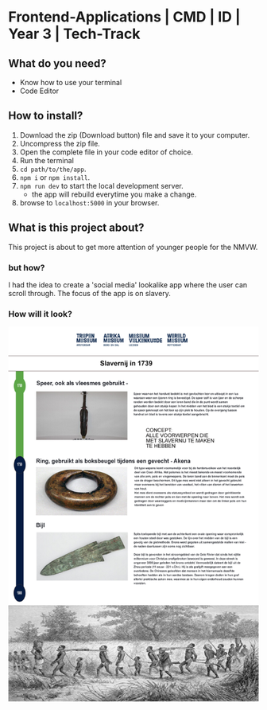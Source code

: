 # Frontend-Applications | CMD | ID | Year 3 |  Tech-Track

## What do you need?
* Know how to use your terminal
* Code Editor

## How to install?
1. Download the zip (Download button) file and save it to your computer.
2. Uncompress the zip file.
3. Open the complete file in your code editor of choice.
4. Run the terminal
4. `cd path/to/the/app`.
5. `npm i` or `npm install`.
6. `npm run dev` to start the local development server.
    * the app will rebuild everytime you make a change.
7. browse to `localhost:5000` in your browser.

## What is this project about?
This project is about to get more attention of younger people for the NMVW.

### but how?
I had the idea to create a 'social media' lookalike app where the user can scroll through.
The focus of the app is on slavery. 

### How will it look?
<img src="https://github.com/sarkis1997/frontend-applications/blob/master/schets1.png">
